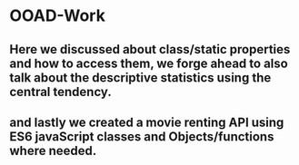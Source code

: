 # OOAD-Work
## Here we discussed about class/static properties and how to access them, we forge ahead to also talk about the descriptive statistics using the central tendency.
## and lastly we created a movie renting API using ES6 javaScript classes and Objects/functions where needed.
